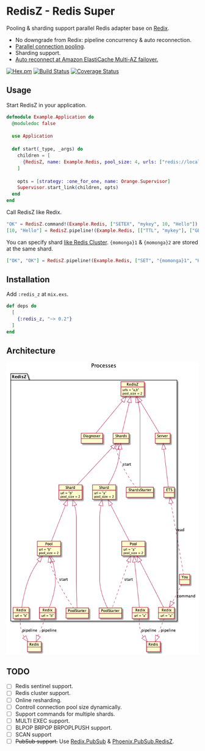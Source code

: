 RedisZ - Redis Super
==
Pooling & sharding support parallel Redis adapter base on [Redix][Redix].

* No downgrade from Redix: pipeline concurrency & auto reconnection.
* [Parallel connection pooling](https://hexdocs.pm/redix/real-world-usage.html).
* Sharding support.
* [Auto reconnect at Amazon ElastiCache Multi-AZ failover.](https://rubygems.org/gems/redis-elasticache)

[![Hex.pm](https://img.shields.io/hexpm/v/redis_z.svg)](https://hex.pm/packages/redis_z)
[![Build Status](https://travis-ci.org/ne-sachirou/redis_z.svg?branch=master)](https://travis-ci.org/ne-sachirou/redis_z)
[![Coverage Status](https://coveralls.io/repos/github/ne-sachirou/redis_z/badge.svg)](https://coveralls.io/github/ne-sachirou/redis_z)

Usage
--
Start RedisZ in your application.

```elixir
defmodule Example.Application do
  @moduledoc false

  use Application

  def start(_type, _args) do
    children = [
      {RedisZ, name: Example.Redis, pool_size: 4, urls: ["redis://localhost/0", "redis://localhost/1"]},
    ]

    opts = [strategy: :one_for_one, name: Orange.Supervisor]
    Supervisor.start_link(children, opts)
  end
end
```

Call RedisZ like Redix.

```elixir
"OK" = RedisZ.command!(Example.Redis, ["SETEX", "mykey", 10, "Hello"])
[10, "Hello"] = RedisZ.pipeline!(Example.Redis, [["TTL", "mykey"], ["GET", "mykey"]])
```

You can specify shard [like Redis Cluster](https://redis.io/topics/cluster-spec#keys-hash-tags). `{momonga}1` & `{momonga}2` are stored at the same shard.

```elixir
["OK", "OK"] = RedisZ.pipeline!(Example.Redis, ["SET", "{momonga}1", "Hello"], ["SET", "{momonga}2", "Hello"])
```

Installation
--
Add `:redis_z` at `mix.exs`.

```elixir
def deps do
  [
    {:redis_z, "~> 0.2"}
  ]
end
```

Architecture
--
![processes](https://github.com/ne-sachirou/redis_z/raw/master/processes.png)

TODO
--
* [ ] Redis sentinel support.
* [ ] Redis cluster support.
* [ ] Online resharding.
* [ ] Controll connection pool size dynamically.
* [ ] Support commands for multiple shards.
* [ ] MULTI EXEC support.
* [ ] BLPOP BRPOP BRPOPLPUSH support.
* [ ] SCAN support
* [ ] ~~PubSub support.~~ Use [Redix.PubSub][Redix.PubSub] & [Phoenix.PubSub.RedisZ][Phoenix.PubSub.RedisZ].

[Redix]: https://hex.pm/packages/redix
[Redix.PubSub]: https://hex.pm/packages/redix_pubsub
[Phoenix.PubSub.RedisZ]: https://hex.pm/packages/phoenix_pubsub_redis_z
